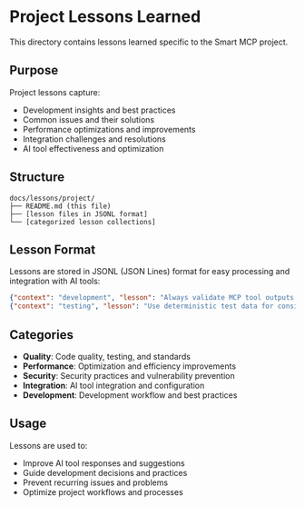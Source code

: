 # Project Lessons Learned

This directory contains lessons learned specific to the Smart MCP project.

## Purpose

Project lessons capture:
- Development insights and best practices
- Common issues and their solutions
- Performance optimizations and improvements
- Integration challenges and resolutions
- AI tool effectiveness and optimization

## Structure

```
docs/lessons/project/
├── README.md (this file)
├── [lesson files in JSONL format]
└── [categorized lesson collections]
```

## Lesson Format

Lessons are stored in JSONL (JSON Lines) format for easy processing and integration with AI tools:

```json
{"context": "development", "lesson": "Always validate MCP tool outputs against schemas", "impact": "high", "category": "quality"}
{"context": "testing", "lesson": "Use deterministic test data for consistent results", "impact": "medium", "category": "reliability"}
```

## Categories

- **Quality**: Code quality, testing, and standards
- **Performance**: Optimization and efficiency improvements
- **Security**: Security practices and vulnerability prevention
- **Integration**: AI tool integration and configuration
- **Development**: Development workflow and best practices

## Usage

Lessons are used to:
- Improve AI tool responses and suggestions
- Guide development decisions and practices
- Prevent recurring issues and problems
- Optimize project workflows and processes